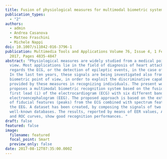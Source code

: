 ```yaml
---
title: Fusion of physiological measures for multimodal biometric systems
publication_types:
  - "2"
authors:
  - admin
  - Andrea Casanova
  - Matteo Fraschini
  - Michele Nappi
doi: 10.1007/s11042-016-3796-1
publication: Multimedia Tools and Applications Volume 76, Issue 4, 1 February
  2017, Pages 4835-4847
abstract: "Physiological measures are widely studied from a medical point of
  view. Most applications lie in the field of diagnosis of heart attacks, as
  regards the ECG, or the detection of epileptic events, in the case of the EEG.
  In the last ten years, these signals are being investigated also from a
  biometric point of view, in order to exploit the discriminative capability
  provided by these measures in recognizing individuals. The present work
  proposes a multimodal biometric recognition system based on the fusion of the
  first lead (i) of the electrocardiogram (ECG) with six different bands of the
  electroencephalogram (EEG). The proposed approach is based on the extraction
  of fiducial features (peaks) from the ECG combined with spectrum features of
  the EEG. A dataset has been created, by composing the signals of two
  well-known databases. The results, reported by means of EER values, AUC values
  and ROC curves, show good recognition performances. "
draft: false
featured: false
image:
  filename: featured
  focal_point: Smart
  preview_only: false
date: 2017-08-12T07:35:00.000Z
---
```


